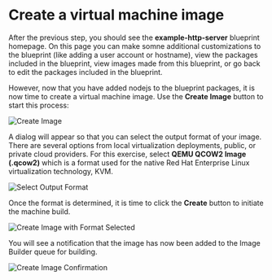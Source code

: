 # Create a virtual machine image

After the previous step, you should see the **example-http-server** blueprint
homepage.  On this page you can make somne additional customizations to the
blueprint (like adding a user account or hostname), view the packages included
in the blueprint, view images made from this blueprint, or go back to edit the
packages included in the blueprint.

However, now that you have added nodejs to the blueprint packages, it is now
time to create a virtual machine image.  Use the **Create Image** button to
start this process:

![Create Image](/rhel-labs/scenarios/imagebuilder/assets/Create-Image-init.png)

A dialog will appear so that you can select the output format of your image.
There are several options from local virtualization deployments, public, or
private cloud providers.  For this exercise, select 
**QEMU QCOW2 Image (.qcow2)** which is a format used for the native Red Hat
Enterprise Linux virtualization technology, KVM.

![Select Output Format](/rhel-labs/scenarios/imagebuilder/assets/Select-Format.png)

Once the format is determined, it is time to click the **Create** button to
initiate the machine build.

![Create Image with Format Selected](/rhel-labs/scenarios/imagebuilder/assets/Create-Confirm.png)

You will see a notification that the image has now been added to the Image
Builder queue for building.

![Create Image Confirmation](/rhel-labs/scenarios/imagebuilder/assets/Create-Confirm-Dialog.png)

